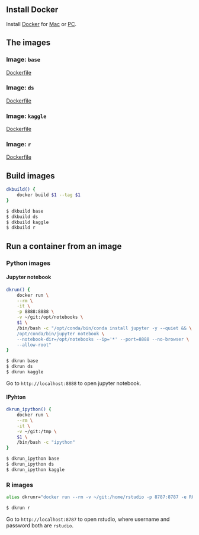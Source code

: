 ## Install Docker
Install [Docker](https://www.docker.com/) for [Mac](https://www.docker.com/docker-mac) or [PC](https://www.docker.com/docker-windows).

## The images
### Image: `base`
[Dockerfile](https://github.com/yang-zhang/docker-setup/blob/master/base/Dockerfile)
### Image: `ds`
[Dockerfile](https://github.com/yang-zhang/docker-setup/blob/master/ds/Dockerfile)
### Image: `kaggle`
[Dockerfile](https://github.com/yang-zhang/docker-setup/blob/master/kaggle/Dockerfile)
### Image: `r`
[Dockerfile](https://github.com/yang-zhang/docker-setup/blob/master/r/Dockerfile)

## Build images
```sh
dkbuild() {
	docker build $1 --tag $1
}
```

```sh
$ dkbuild base
$ dkbuild ds
$ dkbuild kaggle
$ dkbuild r
```

## Run a container from an image
### Python images
#### Jupyter notebook
```sh
dkrun() {
	docker run \
	--rm \
	-it \
	-p 8888:8888 \
	-v ~/git:/opt/notebooks \
	$1 \
	/bin/bash -c "/opt/conda/bin/conda install jupyter -y --quiet && \
	/opt/conda/bin/jupyter notebook \
	--notebook-dir=/opt/notebooks --ip='*' --port=8888 --no-browser \
	--allow-root"
}
```
```sh
$ dkrun base
$ dkrun ds
$ dkrun kaggle
```
Go to `http://localhost:8888` to open jupyter notebook.
#### IPyhton
```sh
dkrun_ipython() {
	docker run \
	--rm \
	-it \
	-v ~/git:/tmp \
	$1 \
	/bin/bash -c "ipython"
}
```
```sh
$ dkrun_ipython base
$ dkrun_ipython ds
$ dkrun_ipython kaggle
```
### R images
```sh
alias dkrunr="docker run --rm -v ~/git:/home/rstudio -p 8787:8787 -e ROOT=TRUE r"
```
```sh
$ dkrun r
```
Go to `http://localhost:8787` to open rstudio, where username and password both are `rstudio`.
